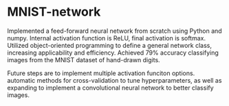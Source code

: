 # MNIST-network

Implemented a feed-forward neural network from scratch using Python and numpy. Internal activation function is ReLU, final activation is softmax. Utilized object-oriented programming to define a general network class, increasing applicability and efficiency. Achieved 79% accuracy classifying images from the MNIST dataset of hand-drawn digits.

Future steps are to implement multiple activation funciton options. automatic methods for cross-validation to tune hyperparameters, as well as expanding to implement a convolutional neural network to better classify images. 
